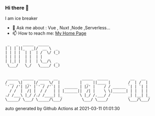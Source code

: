 ### Hi there 👋

I am ice breaker

- 💬 Ask me about : Vue , Nuxt ,Node ,Serverless...
- 📫 How to reach me: [My Home Page](https://icebreaker.top/)

```
 _   _  _____  _____     
| | | ||_   _|/  __ \  _ 
| | | |  | |  | /  \/ (_)
| | | |  | |  | |        
| |_| |  | |  | \__/\  _ 
 \___/   \_/   \____/ (_)
                         
                         
 _____  _____  _____  __           _____  _____          __   __  
/ __  \|  _  |/ __  \/  |         |  _  ||____ |        /  | /  | 
`' / /'| |/' |`' / /'`| |  ______ | |/' |    / / ______ `| | `| | 
  / /  |  /| |  / /   | | |______||  /| |    \ \|______| | |  | | 
./ /___\ |_/ /./ /____| |_        \ |_/ /.___/ /        _| |__| |_
\_____/ \___/ \_____/\___/         \___/ \____/         \___/\___/
```

auto generated by Github Actions at 2021-03-11 01:01:30
